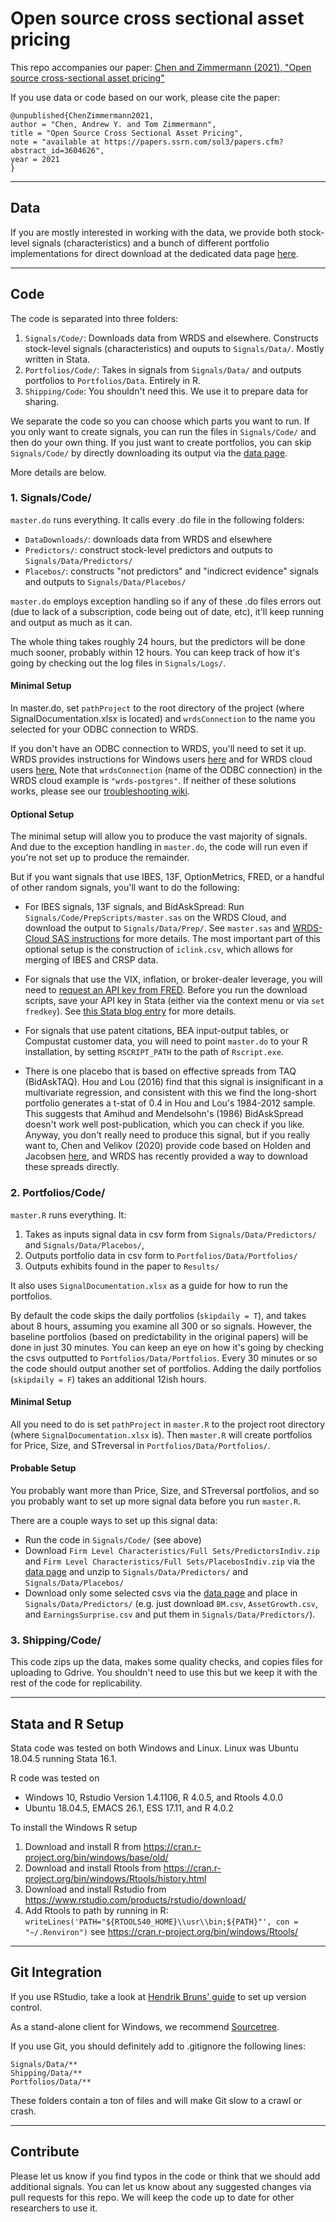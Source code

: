 # Open source cross sectional asset pricing

This repo accompanies our paper:
[Chen and Zimmermann (2021), "Open source cross-sectional asset pricing"](https://papers.ssrn.com/sol3/papers.cfm?abstract_id=3604626)

If you use data or code based on our work, please cite the paper: 

~~~
@unpublished{ChenZimmermann2021,
author = "Chen, Andrew Y. and Tom Zimmermann",
title = "Open Source Cross Sectional Asset Pricing",
note = "available at https://papers.ssrn.com/sol3/papers.cfm?abstract_id=3604626",
year = 2021
}
~~~


----

## Data

If you are mostly interested in working with the data, we provide both stock-level signals (characteristics) and a bunch of different portfolio implementations for direct download at the dedicated data page [here](https://sites.google.com/site/chenandrewy/open-source-ap).

----

## Code 

The code is separated into three folders:

1. `Signals/Code/`: Downloads data from WRDS and elsewhere.  Constructs stock-level signals (characteristics) and ouputs to `Signals/Data/`.  Mostly written in Stata.
2. `Portfolios/Code/`: Takes in signals from `Signals/Data/` and outputs portfolios to `Portfolios/Data`.  Entirely in R.
3. `Shipping/Code`: You shouldn't need this.  We use it to prepare data for sharing.

We separate the code so you can choose which parts you want to run.  If you only want to create signals, you can run the files in `Signals/Code/` and then do your own thing.  If you just want to create portfolios, you can skip `Signals/Code/` by directly downloading its output via the [data page](https://sites.google.com/site/chenandrewy/open-source-ap).

More details are below.

### 1. Signals/Code/

`master.do` runs everything.  It calls every .do file in the following folders:
* `DataDownloads/`: downloads data from WRDS and elsewhere
* `Predictors/`: construct stock-level predictors and outputs to `Signals/Data/Predictors/`
* `Placebos/`: constructs "not predictors" and "indicrect evidence" signals and outputs to `Signals/Data/Placebos/` 

`master.do` employs exception handling so if any of these .do files errors out (due to lack of a subscription, code being out of date, etc), it'll keep running and output as much as it can.

The whole thing takes roughly 24 hours, but the predictors will be done much sooner, probably within 12 hours.  You can keep track of how it's going by checking out the log files in `Signals/Logs/`.

#### Minimal Setup

In master.do, set `pathProject` to the root directory of the project (where SignalDocumentation.xlsx is located) and `wrdsConnection` to the name you selected for your ODBC connection to WRDS.

If you don't have an ODBC connection to WRDS, you'll need to set it up.  WRDS provides instructions for Windows users [here](https://wrds-www.wharton.upenn.edu/pages/support/programming-wrds/programming-stata/stata-from-your-computer/) and for WRDS cloud users [here.](https://wrds-www.wharton.upenn.edu/pages/support/programming-wrds/programming-stata/stata-wrds-cloud/)  Note that `wrdsConnection` (name of the ODBC connection) in the WRDS cloud example is `"wrds-postgres"`.  If neither of these solutions works, please see our [troubleshooting wiki](https://github.com/OpenSourceAP/CrossSection/wiki/Troubleshooting).


#### Optional Setup

The minimal setup will allow you to produce the vast majority of signals.  And due to the exception handling in `master.do`, the code will run even if you're not set up to produce the remainder.

But if you want signals that use IBES, 13F, OptionMetrics, FRED, or a handful of other random signals, you'll want to do the following:

* For IBES signals, 13F signals, and BidAskSpread: Run `Signals/Code/PrepScripts/master.sas` on the WRDS Cloud, and download the output to `Signals/Data/Prep/`.  See `master.sas` and [WRDS-Cloud SAS instructions](https://wrds-www.wharton.upenn.edu/pages/support/programming-wrds/programming-sas/) for more details.   The most important part of this optional setup is the construction of `iclink.csv`, which allows for merging of IBES and CRSP data.

* For signals that use the VIX, inflation, or broker-dealer leverage, you will need to [request an API key from FRED](https://research.stlouisfed.org/docs/api/api_key.html). Before you run the download scripts, save your API key in Stata (either via the context menu or via `set fredkey`).  See [this Stata blog entry](
https://blog.stata.com/2017/08/08/importing-data-with-import-fred/) for more details.

* For signals that use patent citations, BEA input-output tables, or Compustat customer data, you will need to point `master.do` to your R installation, by setting `RSCRIPT_PATH` to the path of `Rscript.exe`.  

* There is one placebo that is based on effective spreads from TAQ (BidAskTAQ).  Hou and Lou (2016) find that this signal is insignificant in a multivariate regression, and consistent with this we find the long-short portfolio generates a t-stat of 0.4 in Hou and Lou's 1984-2012 sample.  This suggests that Amihud and Mendelsohn's (1986) BidAskSpread doesn't work well post-publication, which you can check if you like.  Anyway, you don't really need to produce this signal, but if you really want to, Chen and Velikov (2020) provide code based on Holden and Jacobsen [here](https://sites.google.com/site/chenandrewy/code), and WRDS has recently provided a way to download these spreads directly.


### 2. Portfolios/Code/

`master.R` runs everything. It:
1. Takes as inputs signal data in csv form from `Signals/Data/Predictors/` and `Signals/Data/Placebos/`,
2. Outputs portfolio data in csv form to `Portfolios/Data/Portfolios/`
3. Outputs exhibits found in the paper to `Results/`

It also uses `SignalDocumentation.xlsx` as a guide for how to run the portfolios.

By default the code skips the daily portfolios (`skipdaily = T`), and takes about 8 hours, assuming you examine all 300 or so signals.  However, the baseline portfolios (based on predictability in the original papers) will be done in just 30 minutes. You can keep an eye on how it's going by checking the csvs outputted to `Portfolios/Data/Portfolios`.  Every 30 minutes or so the code should output another set of portfolios.  Adding the daily portfolios (`skipdaily = F`) takes an additional 12ish hours.

#### Minimal Setup

All you need to do is set `pathProject` in `master.R` to the project root directory (where `SignalDocumentation.xlsx` is).  Then `master.R` will create portfolios for Price, Size, and STreversal in `Portfolios/Data/Portfolios/`.

#### Probable Setup

You probably want more than Price, Size, and STreversal portfolios, and so you probably want to set up more signal data before you run `master.R`.  

There are a couple ways to set up this signal data:

* Run the code in `Signals/Code/` (see above)
* Download `Firm Level Characteristics/Full Sets/PredictorsIndiv.zip` and `Firm Level Characteristics/Full Sets/PlacebosIndiv.zip` via the [data page](https://sites.google.com/site/chenandrewy/open-source-ap) and unzip to `Signals/Data/Predictors/` and `Signals/Data/Placebos/`
* Download only some selected csvs via the [data page](https://sites.google.com/site/chenandrewy/open-source-ap) and place in `Signals/Data/Predictors/` (e.g. just download `BM.csv`, `AssetGrowth.csv`, and `EarningsSurprise.csv` and put them in `Signals/Data/Predictors/`).


### 3. Shipping/Code/

This code zips up the data, makes some quality checks, and copies files for uploading to Gdrive.  You shouldn't need to use this but we keep it with the rest of the code for replicability.

----

## Stata and R Setup

Stata code was tested on both Windows and Linux.  Linux was Ubuntu 18.04.5 running Stata 16.1.

R code was tested on 

* Windows 10, Rstudio Version 1.4.1106, R 4.0.5, and Rtools 4.0.0
* Ubuntu 18.04.5, EMACS 26.1, ESS 17.11, and R 4.0.2

To install the Windows R setup

1. Download and install R from https://cran.r-project.org/bin/windows/base/old/
2. Download and install Rtools from https://cran.r-project.org/bin/windows/Rtools/history.html
3. Download and install Rstudio from https://www.rstudio.com/products/rstudio/download/
4. Add Rtools to path by running in R: `writeLines('PATH="${RTOOLS40_HOME}\\usr\\bin;${PATH}"', con = "~/.Renviron")` 
	see	https://cran.r-project.org/bin/windows/Rtools/


----

## Git Integration
If you use RStudio, take a look at [Hendrik Bruns' guide](https://www.hendrikbruns.tk/post/using-rstudio-and-git-version-control/) to set up version control.

As a stand-alone client for Windows, we recommend [Sourcetree](https://www.sourcetreeapp.com/).

If you use Git, you should definitely add to .gitignore the following lines:

```
Signals/Data/**
Shipping/Data/**
Portfolios/Data/**
```

These folders contain a ton of files and will make Git slow to a crawl or crash.



----

## Contribute

Please let us know if you find typos in the code or think that we should add additional signals. You can let us know about any suggested changes via pull requests for this repo. We will keep the code up to date for other researchers to use it.



